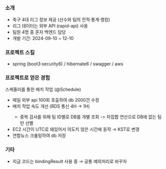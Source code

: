 ### 소개
<ul>
  <li>축구 4대 리그 정보 제공 (선수와 팀의 전적·통계·랭킹)</li>
  <li>리그 데이터는 외부 API (rapid-api) 사용</li>
  <li>팀원 4명 중 혼자 백엔드 담당</li>
  <li>개발 기간: 2024-09-10 ~ 12-10</li>
</ul>

### 프로젝트 스킬
<ul>
  <li>spring (boot3·security6) / hibernate6 / swagger / aws</li>
</ul>

### 프로젝트로 얻은 경험
스케줄러를 통한 배치 작업 (@Schedule)
<ul>
  <li>매일 외부 api 100회 호출하여 db 2000건 수정</li>
  <li>배치 작업 속도 개선 (RDS 통신 4H → 1H) </li>
    <ul>
      <li>중복 검사를 위해 팀 ID별로 DB를 개별 조회 -> 차집합 연산으로 DB에 없는 팀만 선별</li>
    </ul>
  <li>EC2 시간이 UTC로 돼있어서 의도치 않은 시간에 동작 → KST로 변경</li>
  <li>연합뉴스 크롤링하여 db 저장</li>

</ul>
    
### 기타
<ul>
  <li>지금 코드는 bindingResult 사용 중 → 공통 예외처리로 바꾸자</li>
</ul>




